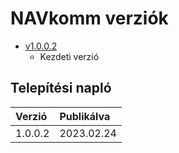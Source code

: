 # NAVkomm verziók

- [v1.0.0.2](helit-navkomm-dok.v1.0.0.2.md)
  - Kezdeti verzió

## Telepítési napló

| Verzió | Publikálva |
|:-------|:-----------|
| 1.0.0.2 | 2023.02.24 |
